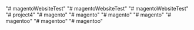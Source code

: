 "# magentoWebsiteTest" 
"# magentoWebsiteTest" 
"# magentoWebsiteTest" 
"# project4" 
"# magento" 
"# magento" 
"# magento" 
"# magento" 
"# magentoo" 
"# magentoo" 
"# magentoo" 
